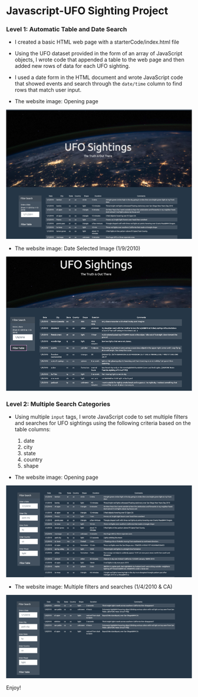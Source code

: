 # Javascript-UFO Sighting Project

### Level 1: Automatic Table and Date Search

* I created a basic HTML web page with a starterCode/index.html file 

* Using the UFO dataset provided in the form of an array of JavaScript objects, I wrote code that appended a table to the web page and then added new rows of data for each UFO sighting.

* I used a date form in the HTML document and wrote JavaScript code that showed events and search through the `date/time` column to find rows that match user input.
* The website image: Opening page

![UFO_Level_1_All](Images/UFO_Level_1_All.png)


* The website image: Date Selected Image (1/9/2010)

![UFO_Level_1_Date_Selection](Images/UFO_Level_1_Date_Selection.png)


### Level 2: Multiple Search Categories

* Using multiple `input` tags, I wrote JavaScript code to set multiple filters and searches for UFO sightings using the following criteria based on the table columns:

  1. date
  2. city
  3. state
  4. country
  5. shape

* The website image: Opening page


![UFO_Level_2_All](Images/UFO_Level_2_All.png)


* The website image: Multiple filters and searches (1/4/2010 & CA)


![UFO_Level_2_Selection](Images/UFO_Level_2_Selection.png)

Enjoy!

